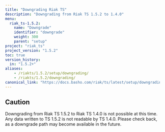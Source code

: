 ```yaml
---
title: "Downgrading Riak TS"
description: "Downgrading from Riak TS 1.5.2 to 1.4.0"
menu:
  riak_ts-1.5.2:
    name: "Downgrade"
    identifier: "downgrade"
    weight: 300
    parent: "setup"
project: "riak_ts"
project_version: "1.5.2"
toc: true
version_history:
  in: "1.5.2+"
aliases:
    - /riakts/1.5.2/setup/downgrading/
    - /riakts/1.5.2/downgrading/
canonical_link: "https://docs.basho.com/riak/ts/latest/setup/downgrading/"
---
```


## Caution

Downgrading from Riak TS 1.5.2 to Riak TS 1.4.0 is not possible at this time. Any data written to TS 1.5.2 is not readable by TS 1.4.0. Please check back, as a downgrade path may become available in the future.

